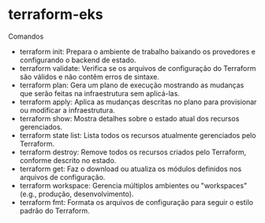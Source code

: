# terraform-eks

Comandos

- terraform init: Prepara o ambiente de trabalho baixando os provedores e configurando o backend de estado.
- terraform validate: Verifica se os arquivos de configuração do Terraform são válidos e não contêm erros de sintaxe.
- terraform plan: Gera um plano de execução mostrando as mudanças que serão feitas na infraestrutura sem aplicá-las.
- terraform apply: Aplica as mudanças descritas no plano para provisionar ou modificar a infraestrutura.
- terraform show: Mostra detalhes sobre o estado atual dos recursos gerenciados.
- terraform state list: Lista todos os recursos atualmente gerenciados pelo Terraform.
- terraform destroy: Remove todos os recursos criados pelo Terraform, conforme descrito no estado.
- terraform get: Faz o download ou atualiza os módulos definidos nos arquivos de configuração.
- terraform workspace: Gerencia múltiplos ambientes ou "workspaces" (e.g., produção, desenvolvimento).
- terraform fmt: Formata os arquivos de configuração para seguir o estilo padrão do Terraform.

